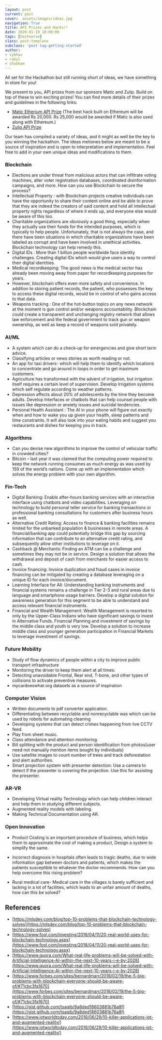 ```yaml
---
layout: post
current: post
cover:  assets/images/ideas.jpg
navigation: True
title: API Prizes and Hacks!!
date: 2020-01-19 10:00:00
tags: [hackverse]
class: post-template
subclass: 'post tag-getting-started'
author: 
- vybhav
- rahul
- shubham
---
```


All set for the Hackathon but still running short of ideas, we have something in store for you! 

We present to you, API prizes from our sponsors Matic and Zulip. Build on top of these to win exciting prizes! You can find more details of their prizes and guidelines in the following links:

- [Matic Etherium API Prize](https://paper.dropbox.com/doc/Matic-Ethereum-Track-Prize-FToXnL0x0THdKv7C3PaT9) (The best hack built on Ethereum will be awarded Rs 20,000. Rs 25,000 would be awarded if Matic is also used along with Ethereum.)
- [Zulip API Prize](https://paper.dropbox.com/doc/Zulip-Bot-Prize-vZuqxEnsfhEReqKucdlfB)

Our team has compiled a variety of ideas, and it might as well be the key to you winning the hackathon. The ideas metiones below are meant to be a source of inspiration and is open to interpretation and implementation. Feel free to add in your own unique ideas and modifications to them.


### Blockchain

* Elections are under threat from malicious actors that can infiltrate voting machines, alter voter registration databases, coordinated disinformation campaigns, and more. How can you use Blockchain to secure the process?
* Intellectual Property : with Blockchain projects creative individuals can have the opportunity to share their content online and be able to prove that they are indeed the creators of said content and hold all intellectual property rights regardless of where it ends up, and everyone else would be aware of this too.
* Charitable organizations are obviously a good thing, especially when they actually use their funds for the intended purposes, which is typically to help people. Unfortunately, that is not always the case, and there have been situations in which charitable organizations have been labeled as corrupt and have been involved in unethical activities. Blockchain technology can help remedy this.
* Digital IDs : More than 1 billion people worldwide face identity challenges. Creating digital IDs which would give users a way to control their digital identities.
* Medical recordkeeping: The good news is the medical sector has already been moving away from paper for recordkeeping purposes for years.
* However, blockchain offers even more safety and convenience. In addition to storing patient records, the patient, who possesses the key to access these digital records, would be in control of who gains access to that data.
* Weapons tracking : One of the hot-button topics on any news network at the moment is gun control and/or weapons accountability. Blockchain could create a transparent and unchanging registry network that allows law enforcement and the federal government to track gun or weapon ownership, as well as keep a record of weapons sold privately.

### AI/ML

* A system which can do a check-up for emergencies and give short term advice.
* Classifying articles or news stories as worth reading or not.
* An app for taxi drivers- which will help them to identify which locations to concentrate and go around in loops in order to get maximum customers.
* Agriculture has transformed with the advent of irrigation, but irrigation itself requires a certain level of supervision. Develop Irrigation systems which self regulate according to weather patterns.
* Depression affects about 20% of adolescents by the time they become adults. Develop Interfaces or chatbots that can help counsel people with issues like depression or anxiety issues and suicidal tendencies.
* Personal Health Assistant : The AI in your phone will figure out exactly when and how to wake you up given your health, sleep patterns and time constraints. It will also look into your eating habits and suggest you restaurants and dishes for keeping you in track.

### Algorithms

* Can you devise new algorithms to improve the control of vehicular traffic in crowded cities?
* Bitcoin – last year it was claimed that the computing power required to keep the network running consumes as much energy as was used by 159 of the world’s nations. Come up with an implementation which solves the energy problem with your own algorithm.

### Fin-Tech

* Digital Banking:  Enable after-hours banking services with an interactive interface using chatbots and video capabilities. Leveraging on technology to build personal teller service for banking transactions or professional banking consultations for customers after business hours as well.
* Alternative Credit Rating: Access to finance & banking facilities remains limited for the unbanked population & businesses in remote areas. A financial/banking app could potentially bridge this gap by sourcing information that can contribute to an alternative credit rating, and subsequently allow other institutions to leverage on it.
* Cashback @ Merchants: Finding an ATM can be a challenge and sometimes they may not be in service. Design a solution that allows the withdrawal and deposit of cash from merchants for easier access to cash.
* Invoice financing: Invoice duplication and fraud cases in invoice financing can be mitigated by creating a database leveraging on a unique ID for each invoice/document.
* Learning Interface for All: Understanding banking instruments and financial systems remains a challenge in Tier 2-3 and rural areas due to language and smartphone usage barriers. Develop a digital solution for awareness generation for this segment to be able to understand and access relevant financial instruments.
* Financial and Wealth Management: Wealth Management is resorted to only by the Upper-Class Indians who have significant savings to invest in Alternative Funds. Financial Planning and investment of savings by the middle class and youth is very low. Develop a solution to increase middle class and younger generation participation in Financial Markets to leverage investment of savings.

### Future Mobility

* Study of flow dynamics of people within a city to improve public transport infrastructure
* Monitoring the driver to keep them alert at all times.
* Detecting unavoidable Frontal, Rear end, T-bone, and other types of collisions to activate preventive measures.
* mycardoeswhat.org datasets as a source of inspiration

### Computer Vision

* Written documents to pdf converter application.
* Differentiating between recyclable and nonrecyclable was which can be used by robots for automating cleaning
* Developing systems that can detect crimes happening from live CCTV feed.
* Play from sheet music.
* Class attendance and attention monitoring.
* Bill splitting with the product and person identification from photos(user need not manually mention items bought by individuals)
* Use satellite images to count number of trees and track deforestation and alert authorities.
* Smart projection system with presenter detection: Use a camera to detect if the presenter is covering the projection. Use this for assisting the presenter.

### AR-VR

* Developing Virtual reality Technology which can help children interact and help them in studying different subjects.
* Augmented reality models with labeling.
* Making Technical Documentation using AR.

### Open Innovation

* Product Costing is an important procedure of business, which helps them to approximate the cost of making a product, Design a system to simplify the same.

* Incorrect diagnosis in hospitals often leads to tragic deaths, due to wide information gap between doctors and patients, which makes the patients susceptible to whatever the doctor recommends. How can you help overcome this rising problem?

* Rural medical care- Medical care in the villages is barely sufficient and lacking in a lot of facilities, which leads to an unfair amount of deaths, how can this be solved?

## References

- [https://mlsdev.com/blog/top-10-problems-that-blockchain-technology-solves](https://mlsdev.com/blog/top-10-problems-that-blockchain-technology-solves)
- [https://www.fool.com/investing/2018/04/11/20-real-world-uses-for-blockchain-technology.aspx](https://www.fool.com/investing/2018/04/11/20-real-world-uses-for-blockchain-technology.aspx)
- [https://www.quora.com/What-real-life-problems-will-be-solved-with-Artificial-Intelligence-AI-within-the-next-10-years-i-e-by-2028](https://www.quora.com/What-real-life-problems-will-be-solved-with-Artificial-Intelligence-AI-within-the-next-10-years-i-e-by-2028)
- [https://www.forbes.com/sites/bernardmarr/2018/02/19/the-5-big-problems-with-blockchain-everyone-should-be-aware-of/#71cbc3fa1670](https://www.forbes.com/sites/bernardmarr/2018/02/19/the-5-big-problems-with-blockchain-everyone-should-be-aware-of/#71cbc3fa1670)
- [https://gist.github.com/tsaqib/9a8ded18603881b76a8f](https://gist.github.com/tsaqib/9a8ded18603881b76a8f)
- [https://www.iotworldtoday.com/2016/06/29/10-killer-applications-iot-and-augmented-reality/](https://www.iotworldtoday.com/2016/06/29/10-killer-applications-iot-and-augmented-reality/)
